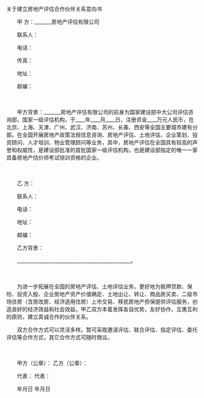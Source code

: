 



关于建立房地产评估合作伙伴关系意向书



 

　　甲 方：_______房地产评估有限公司

　　联系人：

　　电话：

　　传真：

　　地址：

　　邮编：

　　

　　甲方背景：_______房地产评估有限公司的前身为国家建设部中大公司评估咨询部，国家一级评估机构，于____年____月____日，注册资金____万元人民币，在北京、上海、天津、广州、武汉、济南、苏州、长春、西安等全国主要城市建有分部。在全国开展房地产政策法规信息咨询、房地产评估、土地评估、企业策划、投资顾问、人才培训、物业管理顾问等业务，其中，房地产评估在全国具有较高的声誉和权威性，是建设部批准的首批国家一级评估机构，也是建设部指定的唯一一家具备房地产估价师考试培训资格的企业。　　

　　

　　乙 方：

　　联系人：

　　电话：

　　地址：

　　邮编：

　　乙方背景：

　　_______________________________________________。　　

　　

　　为进一步拓展在全国的房地产评估、土地评估业务，更好地为抵押贷款、保险、投资入股、企业房地产资产价值确定、土地出让、转让、商品房买卖、二级市场住房（含房改房、经济适用住房）上市交易、移民房地产担保提供评估服务，创造良好的经济效益和社会效益，甲乙双方本着发挥各自优势，友好协作，互惠互利的原则，建立真诚合作的伙伴关系。

　　双方合作方式可以灵活多样。暂可采取邀请评估、联合评估、指定评估、委托评估等合作方式，其它合作方式可随时商议。　　

　　

　　甲方（公章）： 乙方（公章）：

　　代表： 代表：

　　年月日 年月日